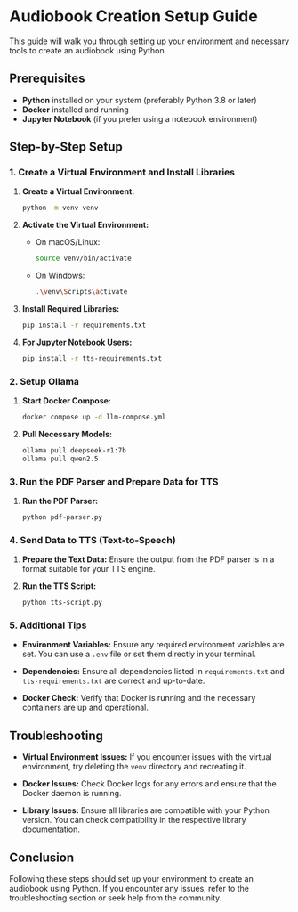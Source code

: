 # Audiobook Creation Setup Guide

This guide will walk you through setting up your environment and necessary tools to create an audiobook using Python.

## Prerequisites

- **Python** installed on your system (preferably Python 3.8 or later)
- **Docker** installed and running
- **Jupyter Notebook** (if you prefer using a notebook environment)

## Step-by-Step Setup

### 1. Create a Virtual Environment and Install Libraries

1. **Create a Virtual Environment:**
   ```sh
   python -m venv venv
   ```

2. **Activate the Virtual Environment:**
   - On macOS/Linux:
     ```sh
     source venv/bin/activate
     ```
   - On Windows:
     ```sh
     .\venv\Scripts\activate
     ```

3. **Install Required Libraries:**
   ```sh
   pip install -r requirements.txt
   ```

4. **For Jupyter Notebook Users:**
   ```sh
   pip install -r tts-requirements.txt
   ```

### 2. Setup Ollama

1. **Start Docker Compose:**
   ```sh
   docker compose up -d llm-compose.yml
   ```

2. **Pull Necessary Models:**
   ```sh
   ollama pull deepseek-r1:7b
   ollama pull qwen2.5
   ```

### 3. Run the PDF Parser and Prepare Data for TTS

1. **Run the PDF Parser:**
   ```sh
   python pdf-parser.py
   ```

### 4. Send Data to TTS (Text-to-Speech)

1. **Prepare the Text Data:**
   Ensure the output from the PDF parser is in a format suitable for your TTS engine.

2. **Run the TTS Script:**
   ```sh
   python tts-script.py
   ```

### 5. Additional Tips

- **Environment Variables:**
  Ensure any required environment variables are set. You can use a `.env` file or set them directly in your terminal.

- **Dependencies:**
  Ensure all dependencies listed in `requirements.txt` and `tts-requirements.txt` are correct and up-to-date.

- **Docker Check:**
  Verify that Docker is running and the necessary containers are up and operational.

## Troubleshooting

- **Virtual Environment Issues:**
  If you encounter issues with the virtual environment, try deleting the `venv` directory and recreating it.

- **Docker Issues:**
  Check Docker logs for any errors and ensure that the Docker daemon is running.

- **Library Issues:**
  Ensure all libraries are compatible with your Python version. You can check compatibility in the respective library documentation.

## Conclusion

Following these steps should set up your environment to create an audiobook using Python. If you encounter any issues, refer to the troubleshooting section or seek help from the community.